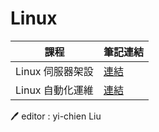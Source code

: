 # Linux
課程 | 筆記連結
--- | ---
Linux 伺服器架設 | [連結](/Linux%E4%BC%BA%E6%9C%8D%E5%99%A8%E6%9E%B6%E8%A8%AD)
Linux 自動化運維 | [連結](/Linux%E8%87%AA%E5%8B%95%E5%8C%96%E9%81%8B%E7%B6%AD/)

🖊️ editor : yi-chien Liu